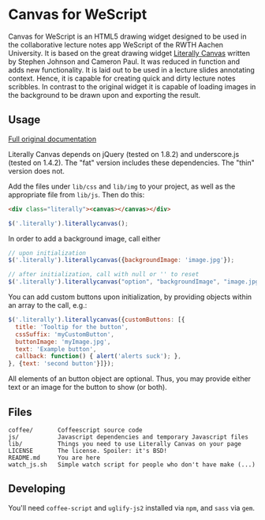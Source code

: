 Canvas for WeScript
================

Canvas for WeScript is an HTML5 drawing widget designed to be used in the
collaborative lecture notes app WeScript of the RWTH Aachen University. It is
based on the great drawing widget [Literally Canvas](http://literallycanvas.github.com)
written by Stephen Johnson and Cameron Paul. It was reduced in function and adds 
new functionality. It is laid out to be used in a lecture slides annotating
context. Hence, it is capable for creating quick and dirty lecture notes
scribbles. In contrast to the original widget it is capable of loading images
in the background to be drawn upon and exporting the result.

Usage
-----

[Full original documentation ](http://literallycanvas.github.com)

Literally Canvas depends on jQuery (tested on 1.8.2) and underscore.js (tested
on 1.4.2). The "fat" version includes these dependencies. The "thin" version
does not.

Add the files under `lib/css` and `lib/img` to your project, as well as the
appropriate file from `lib/js`. Then do this:

```html
<div class="literally"><canvas></canvas></div>
```

```javascript
$('.literally').literallycanvas();
```

In order to add a background image, call either
```javascript
// upon initialization
$('.literally').literallycanvas({backgroundImage: 'image.jpg'});

// after initialization, call with null or '' to reset
$('.literally').literallycanvas("option", "backgroundImage", "image.jpg");
```

You can add custom buttons upon initialization, by providing objects within an
array to the call, e.g.:
```javascript
$('.literally').literallycanvas({customButtons: [{
  title: 'Tooltip for the button',
  cssSuffix: 'myCustomButton',
  buttonImage: 'myImage.jpg',
  text: 'Example button',
  callback: function() { alert('alerts suck'); },
}, {text: 'second button'}]});
```
All elements of an button object are optional. Thus, you may provide either text
or an image for the button to show (or both).

Files
-----

```
coffee/       Coffeescript source code
js/           Javascript dependencies and temporary Javascript files
lib/          Things you need to use Literally Canvas on your page
LICENSE       The license. Spoiler: it's BSD!
README.md     You are here
watch_js.sh   Simple watch script for people who don't have make (...)
```

Developing
----------

You'll need `coffee-script` and `uglify-js2` installed via `npm`, and `sass`
via `gem`.
